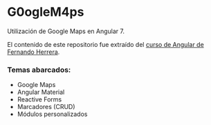 # G0ogleM4ps

Utilización de Google Maps en Angular 7.

El contenido de este repositorio fue extraído del [curso de Angular de Fernando Herrera](https://www.udemy.com/course/angular-2-fernando-herrera/).

### Temas abarcados:

* Google Maps
* Angular Material
* Reactive Forms
* Marcadores (CRUD)
* Módulos personalizados
